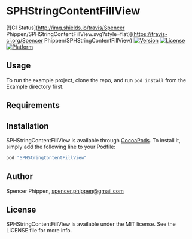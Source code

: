 # SPHStringContentFillView

[![CI Status](http://img.shields.io/travis/Spencer Phippen/SPHStringContentFillView.svg?style=flat)](https://travis-ci.org/Spencer Phippen/SPHStringContentFillView)
[![Version](https://img.shields.io/cocoapods/v/SPHStringContentFillView.svg?style=flat)](http://cocoapods.org/pods/SPHStringContentFillView)
[![License](https://img.shields.io/cocoapods/l/SPHStringContentFillView.svg?style=flat)](http://cocoapods.org/pods/SPHStringContentFillView)
[![Platform](https://img.shields.io/cocoapods/p/SPHStringContentFillView.svg?style=flat)](http://cocoapods.org/pods/SPHStringContentFillView)

## Usage

To run the example project, clone the repo, and run `pod install` from the Example directory first.

## Requirements

## Installation

SPHStringContentFillView is available through [CocoaPods](http://cocoapods.org). To install
it, simply add the following line to your Podfile:

```ruby
pod "SPHStringContentFillView"
```

## Author

Spencer Phippen, spencer.phippen@gmail.com

## License

SPHStringContentFillView is available under the MIT license. See the LICENSE file for more info.
